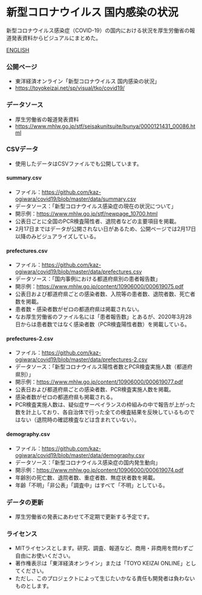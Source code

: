 # 新型コロナウイルス 国内感染の状況
新型コロナウイルス感染症（COVID-19）の国内における状況を厚生労働省の報道発表資料からビジュアルにまとめた。

[ENGLISH](https://github.com/kaz-ogiwara/covid19/blob/master/README.en.md)


### 公開ページ
- 東洋経済オンライン「新型コロナウイルス 国内感染の状況」
- https://toyokeizai.net/sp/visual/tko/covid19/

### データソース
- 厚生労働省の報道発表資料
- https://www.mhlw.go.jp/stf/seisakunitsuite/bunya/0000121431_00086.html

### CSVデータ
- 使用したデータはCSVファイルでも公開しています。

#### summary.csv
- ファイル：https://github.com/kaz-ogiwara/covid19/blob/master/data/summary.csv
- データソース：「新型コロナウイルス感染症の現在の状況について」
- 開示例：https://www.mhlw.go.jp/stf/newpage_10700.html
- 公表日ごとに全国のPCR検査陽性者、退院者などの主要項目を掲載。
- 2月17日まではデータが公開されない日があるため、公開ページでは2月17日以降のみビジュアライズしている。

#### prefectures.csv
- ファイル：https://github.com/kaz-ogiwara/covid19/blob/master/data/prefectures.csv
- データソース：「国内事例における都道府県別の患者報告数」
- 開示例：https://www.mhlw.go.jp/content/10906000/000619075.pdf
- 公表日および都道府県ごとの感染者数、入院等の患者数、退院者数、死亡者数を掲載。
- 患者数・感染者数がゼロの都道府県は掲載されない。
- なお厚生労働省のファイル名には「患者報告数」とあるが、2020年3月28日からは患者数ではなく感染者数（PCR検査陽性者数）を掲載している。

#### prefectures-2.csv
- ファイル：https://github.com/kaz-ogiwara/covid19/blob/master/data/prefectures-2.csv
- データソース：「新型コロナウイルス陽性者数とPCR検査実施人数（都道府県別）」
- 開示例：https://www.mhlw.go.jp/content/10906000/000619077.pdf
- 公表日および都道府県ごとの感染者数、PCR検査実施人数を掲載。
- 感染者数がゼロの都道府県も掲載される。
- PCR検査実施人数は、疑似症サーベイランスの枠組みの中で報告が上がった数を計上しており、各自治体で行った全ての検査結果を反映しているものではない（退院時の確認検査などは含まれていない）。

#### demography.csv
- ファイル：https://github.com/kaz-ogiwara/covid19/blob/master/data/demography.csv
- データソース：「新型コロナウイルス感染症の国内発生動向」
- 開示例：https://www.mhlw.go.jp/content/10906000/000619074.pdf
- 年齢別の死亡数、退院者数、重症者数、無症状者数を掲載。
- 年齢「不明」「非公表」「調査中」はすべて「不明」としている。

### データの更新
- 厚生労働省の発表にあわせて不定期で更新する予定です。

### ライセンス
- MITライセンスとします。研究、調査、報道など、商用・非商用を問わずご自由にお使いください。
- 著作権表示は「東洋経済オンライン」または「TOYO KEIZAI ONLINE」としてください。
- ただし、このプロジェクトによって生じたいかなる責任も開発者は負わないものとします。
